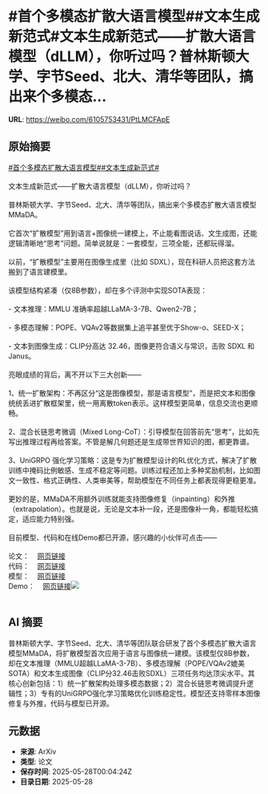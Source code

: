 # #首个多模态扩散大语言模型##文本生成新范式#文本生成新范式——扩散大语言模型（dLLM），你听过吗？普林斯顿大学、字节Seed、北大、清华等团队，搞出来个多模态...

**URL**: https://weibo.com/6105753431/PtLMCFApE

## 原始摘要

<a href="https://m.weibo.cn/search?containerid=231522type%3D1%26t%3D10%26q%3D%23%E9%A6%96%E4%B8%AA%E5%A4%9A%E6%A8%A1%E6%80%81%E6%89%A9%E6%95%A3%E5%A4%A7%E8%AF%AD%E8%A8%80%E6%A8%A1%E5%9E%8B%23&amp;extparam=%23%E9%A6%96%E4%B8%AA%E5%A4%9A%E6%A8%A1%E6%80%81%E6%89%A9%E6%95%A3%E5%A4%A7%E8%AF%AD%E8%A8%80%E6%A8%A1%E5%9E%8B%23" data-hide=""><span class="surl-text">#首个多模态扩散大语言模型#</span></a><a href="https://m.weibo.cn/search?containerid=231522type%3D1%26t%3D10%26q%3D%23%E6%96%87%E6%9C%AC%E7%94%9F%E6%88%90%E6%96%B0%E8%8C%83%E5%BC%8F%23&amp;extparam=%23%E6%96%87%E6%9C%AC%E7%94%9F%E6%88%90%E6%96%B0%E8%8C%83%E5%BC%8F%23" data-hide=""><span class="surl-text">#文本生成新范式#</span></a><br><br>文本生成新范式——扩散大语言模型（dLLM），你听过吗？<br><br>普林斯顿大学、字节Seed、北大、清华等团队，搞出来个多模态扩散大语言模型MMaDA。<br><br>它首次“扩散模型”用到语言+图像统一建模上，不止能看图说话、文生成图，还能逻辑清晰地“思考”问题。简单说就是：一套模型，三项全能，还都玩得溜。<br><br>以前，“扩散模型”主要用在图像生成里（比如 SDXL），现在科研人员把这套方法搬到了语言建模里。<br><br>该模型结构紧凑（仅8B参数），却在多个评测中实现SOTA表现：<br><br>- 文本推理：MMLU 准确率超越LLaMA-3-7B、Qwen2-7B；<br>    <br>- 多模态理解：POPE、VQAv2等数据集上追平甚至优于Show-o、SEED-X；<br>    <br>- 文本到图像生成：CLIP分高达 32.46，图像更符合语义与常识，击败 SDXL 和 Janus。<br><br>亮眼成绩的背后，离不开以下三大创新——<br><br>1、统一扩散架构：不再区分“这是图像模型，那是语言模型”，而是把文本和图像统统丢进扩散框架里，统一用离散token表示。这样模型更简单，信息交流也更顺畅。<br><br>2、混合长链思考微调（Mixed Long-CoT）：引导模型在回答前先“思考”，比如先写出推理过程再给答案。不管是解几何题还是生成带世界知识的图，都更靠谱。<br><br>3、UniGRPO 强化学习策略：这是专为扩散模型设计的RL优化方式，解决了扩散训练中掩码比例敏感、生成不稳定等问题。训练过程还加上多种奖励机制，比如图文一致性、格式正确性、人类审美等，帮助模型在不同任务上都表现得更稳更准。<br><br>更妙的是，MMaDA不用额外训练就能支持图像修复（inpainting）和外推（extrapolation）。也就是说，无论是文本补一段，还是图像补一角，都能轻松搞定，适应能力特别强。<br><br>目前模型、代码和在线Demo都已开源，感兴趣的小伙伴可点击——<br><br>论文：<a href="https://weibo.cn/sinaurl?u=https%3A%2F%2Farxiv.org%2Fabs%2F2505.15809" data-hide=""><span class="url-icon"><img style="width: 1rem;height: 1rem" src="https://h5.sinaimg.cn/upload/2015/09/25/3/timeline_card_small_web_default.png" referrerpolicy="no-referrer"></span><span class="surl-text">网页链接</span></a><br>代码：<a href="https://weibo.cn/sinaurl?u=https%3A%2F%2Fgithub.com%2FGen-Verse%2FMMaDA" data-hide=""><span class="url-icon"><img style="width: 1rem;height: 1rem" src="https://h5.sinaimg.cn/upload/2015/09/25/3/timeline_card_small_web_default.png" referrerpolicy="no-referrer"></span><span class="surl-text">网页链接</span></a><br>模型：<a href="https://weibo.cn/sinaurl?u=https%3A%2F%2Fhuggingface.co%2FGen-Verse%2FMMaDA-8B-Base" data-hide=""><span class="url-icon"><img style="width: 1rem;height: 1rem" src="https://h5.sinaimg.cn/upload/2015/09/25/3/timeline_card_small_web_default.png" referrerpolicy="no-referrer"></span><span class="surl-text">网页链接</span></a><br>Demo：<a href="https://weibo.cn/sinaurl?u=https%3A%2F%2Fhuggingface.co%2Fspaces%2FGen-Verse%2FMMaDA" data-hide=""><span class="url-icon"><img style="width: 1rem;height: 1rem" src="https://h5.sinaimg.cn/upload/2015/09/25/3/timeline_card_small_web_default.png" referrerpolicy="no-referrer"></span><span class="surl-text">网页链接</span></a><img style="" src="https://tvax2.sinaimg.cn/large/006Fd7o3gy1i1u4ql4pdqj313k0u84ig.jpg" referrerpolicy="no-referrer"><br><br>

## AI 摘要

普林斯顿大学、字节Seed、北大、清华等团队联合研发了首个多模态扩散大语言模型MMaDA，将扩散模型首次应用于语言与图像统一建模。该模型仅8B参数，却在文本推理（MMLU超越LLaMA-3-7B）、多模态理解（POPE/VQAv2媲美SOTA）和文本生成图像（CLIP分32.46击败SDXL）三项任务均达顶尖水平。其核心创新包括：1）统一扩散架构处理多模态数据；2）混合长链思考微调提升逻辑性；3）专有的UniGRPO强化学习策略优化训练稳定性。模型还支持零样本图像修复与外推，代码与模型已开源。

## 元数据

- **来源**: ArXiv
- **类型**: 论文
- **保存时间**: 2025-05-28T00:04:24Z
- **目录日期**: 2025-05-28
